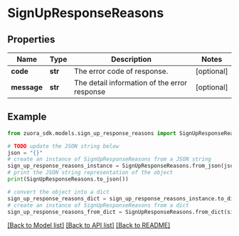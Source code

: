 # SignUpResponseReasons


## Properties

Name | Type | Description | Notes
------------ | ------------- | ------------- | -------------
**code** | **str** | The error code of response.  | [optional] 
**message** | **str** | The detail information of the error response  | [optional] 

## Example

```python
from zuora_sdk.models.sign_up_response_reasons import SignUpResponseReasons

# TODO update the JSON string below
json = "{}"
# create an instance of SignUpResponseReasons from a JSON string
sign_up_response_reasons_instance = SignUpResponseReasons.from_json(json)
# print the JSON string representation of the object
print(SignUpResponseReasons.to_json())

# convert the object into a dict
sign_up_response_reasons_dict = sign_up_response_reasons_instance.to_dict()
# create an instance of SignUpResponseReasons from a dict
sign_up_response_reasons_from_dict = SignUpResponseReasons.from_dict(sign_up_response_reasons_dict)
```
[[Back to Model list]](../README.md#documentation-for-models) [[Back to API list]](../README.md#documentation-for-api-endpoints) [[Back to README]](../README.md)


